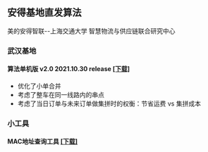 ## 安得基地直发算法 
美的安得智联--上海交通大学 智慧物流与供应链联合研究中心

### 武汉基地
#### 算法单机版 v2.0 2021.10.30 release [[下载]](./annto/wuhan/v2)
* 优化了小单合并
* 考虑了整车在同一线路内的串点
* 考虑了当日订单与未来订单做集拼时的权衡：节省运费 vs 集拼成本


### 小工具
#### MAC地址查询工具 [[下载]](./MAC地址查询工具.zip)
